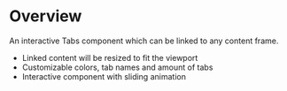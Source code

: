 # Overview

An interactive Tabs component which can be linked to any content frame.

-   Linked content will be resized to fit the viewport
-   Customizable colors, tab names and amount of tabs
-   Interactive component with sliding animation
